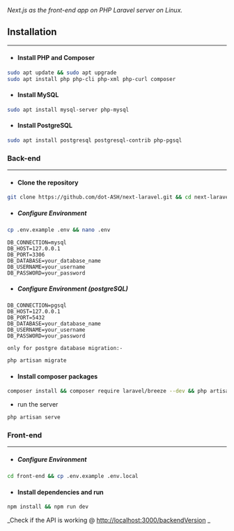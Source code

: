 _Next.js as the front-end app on PHP Laravel server on Linux._
## Installation 
---
- #### Install PHP and Composer
```bash
sudo apt update && sudo apt upgrade
sudo apt install php php-cli php-xml php-curl composer
```

- #### Install MySQL
```bash
sudo apt install mysql-server php-mysql
``` 

- #### Install  PostgreSQL
```bash
sudo apt install postgresql postgresql-contrib php-pgsql
```
### Back-end
---
- #### Clone the repository
```bash
git clone https://github.com/dot-ASH/next-laravel.git && cd next-laravel
```
- ##### Configure Environment 
```bash
cp .env.example .env && nano .env
```

```plaintext
DB_CONNECTION=mysql
DB_HOST=127.0.0.1
DB_PORT=3306
DB_DATABASE=your_database_name
DB_USERNAME=your_username
DB_PASSWORD=your_password
```
* ##### Configure Environment (postgreSQL)
```plaintext
DB_CONNECTION=pgsql
DB_HOST=127.0.0.1
DB_PORT=5432
DB_DATABASE=your_database_name
DB_USERNAME=your_username
DB_PASSWORD=your_password
```

`only for postgre database migration:-`

```bash
php artisan migrate
```

- #### Install composer packages
```bash
composer install && composer require laravel/breeze --dev && php artisan breeze:install api && php artisan key:generate
```
- run the server
```bash
php artisan serve
```
### Front-end
---
- ##### Configure Environment 
```bash
cd front-end && cp .env.example .env.local
```
- #### Install dependencies and run 
```bash
npm install && npm run dev
```

_Check if the API is working @ <http://localhost:3000/backendVersion> _
